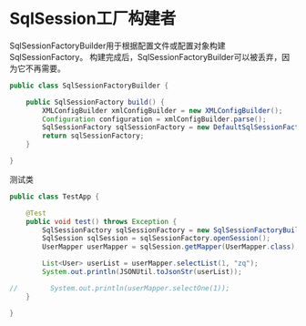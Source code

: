 # SqlSession工厂构建者

SqlSessionFactoryBuilder用于根据配置文件或配置对象构建SqlSessionFactory。
构建完成后，SqlSessionFactoryBuilder可以被丢弃，因为它不再需要。

```java
public class SqlSessionFactoryBuilder {

    public SqlSessionFactory build() {
        XMLConfigBuilder xmlConfigBuilder = new XMLConfigBuilder();
        Configuration configuration = xmlConfigBuilder.parse();
        SqlSessionFactory sqlSessionFactory = new DefaultSqlSessionFactory(configuration);
        return sqlSessionFactory;
    }

}
```

测试类

```java
public class TestApp {

    @Test
    public void test() throws Exception {
        SqlSessionFactory sqlSessionFactory = new SqlSessionFactoryBuilder().build();
        SqlSession sqlSession = sqlSessionFactory.openSession();
        UserMapper userMapper = sqlSession.getMapper(UserMapper.class);

        List<User> userList = userMapper.selectList(1, "zq");
        System.out.println(JSONUtil.toJsonStr(userList));

//        System.out.println(userMapper.selectOne(1));
    }

}
```
